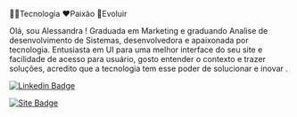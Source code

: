 

👩‍💻Tecnologia
❤️‍Paixão
🏃Evoluir


Olá, sou Alessandra ! Graduada em Marketing e graduando Analise de desenvolvimento de Sistemas,
desenvolvedora e apaixonada por tecnologia. Entusiasta em UI para uma melhor interface do seu site e facilidade de acesso para usuário,
gosto entender o contexto e trazer soluções, acredito que a tecnologia tem esse poder de solucionar e inovar .

[![Linkedin Badge](https://img.shields.io/badge/-Alessandra%20Brugneroto-6633cc?style=flat-square&logo=Linkedin&logoColor=white&link=https://www.linkedin.com/in/diego-schell-fernandes/)](https://www.linkedin.com/in/alessandra-brugneroto-5b197082/) 

[![Site Badge](https://img.shields.io/badge/-LUZSITES-6633cc?style=flat-red&logo=&logoColor=white&link=https://luzsites.com/)](https://luzsites.com/)
